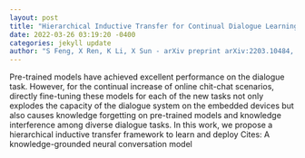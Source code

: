 ```yaml
--- 
layout: post 
title: "Hierarchical Inductive Transfer for Continual Dialogue Learning" 
date: 2022-03-26 03:19:20 -0400 
categories: jekyll update 
author: "S Feng, X Ren, K Li, X Sun - arXiv preprint arXiv:2203.10484, 2022" 
--- 
```

Pre-trained models have achieved excellent performance on the dialogue task. However, for the continual increase of online chit-chat scenarios, directly fine-tuning these models for each of the new tasks not only explodes the capacity of the dialogue system on the embedded devices but also causes knowledge forgetting on pre-trained models and knowledge interference among diverse dialogue tasks. In this work, we propose a hierarchical inductive transfer framework to learn and deploy Cites: A knowledge-grounded neural conversation model